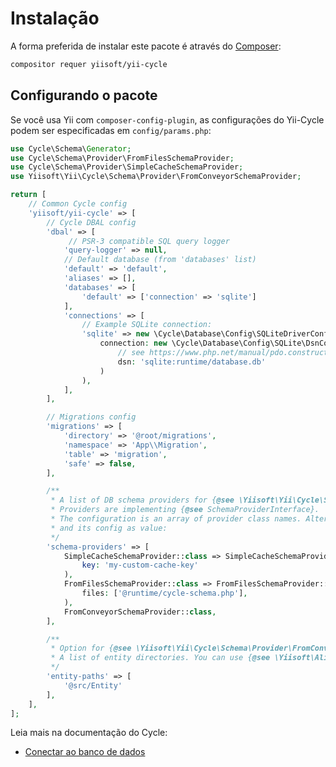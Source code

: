 # Instalação

A forma preferida de instalar este pacote é através do [Composer](https://getcomposer.org/download/):

```bash
compositor requer yiisoft/yii-cycle
```

## Configurando o pacote

Se você usa Yii com `composer-config-plugin`, as configurações do Yii-Cycle podem ser especificadas em `config/params.php`:

```php
use Cycle\Schema\Generator;
use Cycle\Schema\Provider\FromFilesSchemaProvider;
use Cycle\Schema\Provider\SimpleCacheSchemaProvider;
use Yiisoft\Yii\Cycle\Schema\Provider\FromConveyorSchemaProvider;

return [
    // Common Cycle config
    'yiisoft/yii-cycle' => [
        // Cycle DBAL config
        'dbal' => [
             // PSR-3 compatible SQL query logger
            'query-logger' => null,
            // Default database (from 'databases' list)
            'default' => 'default',
            'aliases' => [],
            'databases' => [
                'default' => ['connection' => 'sqlite']
            ],
            'connections' => [
                // Example SQLite connection:
                'sqlite' => new \Cycle\Database\Config\SQLiteDriverConfig(
                    connection: new \Cycle\Database\Config\SQLite\DsnConnectionConfig(
                        // see https://www.php.net/manual/pdo.construct.php, DSN for connection syntax
                        dsn: 'sqlite:runtime/database.db'
                    )
                ),
            ],
        ],

        // Migrations config
        'migrations' => [
            'directory' => '@root/migrations',
            'namespace' => 'App\\Migration',
            'table' => 'migration',
            'safe' => false,
        ],

        /**
         * A list of DB schema providers for {@see \Yiisoft\Yii\Cycle\Schema\Provider\Support\SchemaProviderPipeline}
         * Providers are implementing {@see SchemaProviderInterface}.
         * The configuration is an array of provider class names. Alternatively, you can specify provider class as key
         * and its config as value:
         */
        'schema-providers' => [
            SimpleCacheSchemaProvider::class => SimpleCacheSchemaProvider::config(
                key: 'my-custom-cache-key'
            ),
            FromFilesSchemaProvider::class => FromFilesSchemaProvider::config(
                files: ['@runtime/cycle-schema.php'],
            ),
            FromConveyorSchemaProvider::class,
        ],

        /**
         * Option for {@see \Yiisoft\Yii\Cycle\Schema\Provider\FromConveyorSchemaProvider}.
         * A list of entity directories. You can use {@see \Yiisoft\Aliases\Aliases} in paths.
         */
        'entity-paths' => [
            '@src/Entity'
        ],
    ],
];
```

Leia mais na documentação do Cycle:

- [Conectar ao banco de dados](https://cycle-orm.dev/docs/database-configuration/2.x/en#installation-declare-connection)
